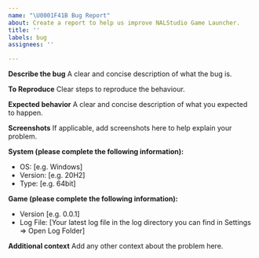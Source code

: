 ```yaml
---
name: "\U0001F41B Bug Report"
about: Create a report to help us improve NALStudio Game Launcher.
title: ''
labels: bug
assignees: ''

---
```


**Describe the bug**
A clear and concise description of what the bug is.

**To Reproduce**
Clear steps to reproduce the behaviour.

**Expected behavior**
A clear and concise description of what you expected to happen.

**Screenshots**
If applicable, add screenshots here to help explain your problem.

**System (please complete the following information):**
 - OS: [e.g. Windows]
 - Version: [e.g. 20H2]
 - Type: [e.g. 64bit]

**Game (please complete the following information):**
 - Version [e.g. 0.0.1]
 - Log File: [Your latest log file in the log directory you can find in Settings => Open Log Folder]

**Additional context**
Add any other context about the problem here.
